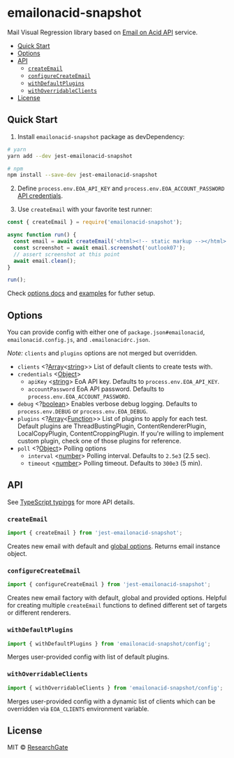 # emailonacid-snapshot

Mail Visual Regression library based on
[Email on Acid API](https://api.emailonacid.com/docs/latest) service.

<!-- START doctoc generated TOC please keep comment here to allow auto update -->
<!-- DON'T EDIT THIS SECTION, INSTEAD RE-RUN doctoc TO UPDATE -->

- [Quick Start](#quick-start)
- [Options](#options)
- [API](#api)
  - [`createEmail`](#createemail)
  - [`configureCreateEmail`](#configurecreateemail)
  - [`withDefaultPlugins`](#withdefaultplugins)
  - [`withOverridableClients`](#withoverridableclients)
- [License](#license)

<!-- END doctoc generated TOC please keep comment here to allow auto update -->

## Quick Start

1.  Install `emailonacid-snapshot` package as devDependency:

```sh
# yarn
yarn add --dev jest-emailonacid-snapshot

# npm
npm install --save-dev jest-emailonacid-snapshot
```

2.  Define `process.env.EOA_API_KEY` and `process.env.EOA_ACCOUNT_PASSWORD`
    [API credentials](https://api.emailonacid.com/docs/latest#authentication).

3.  Use `createEmail` with your favorite test runner:

```js
const { createEmail } = require('emailonacid-snapshot');

async function run() {
  const email = await createEmail('<html><!-- static markup --></html>');
  const screenshot = await email.screenshot('outlook07');
  // assert screenshot at this point
  await email.clean();
}

run();
```

Check [options docs](#options) and [examples](./examples) for futher setup.

## Options

You can provide config with either one of `package.json#emailonacid`,
`emailonacid.config.js`, and `.emailonacidrc.json`.

_Note:_ `clients` and `plugins` options are not merged but overridden.

- `clients` \<?[Array]\<[string]\>\> List of default clients to create tests
  with.
- `credentials` \<[Object]\>
  - `apiKey` <[string]> EoA API key. Defaults to `process.env.EOA_API_KEY`.
  - `accountPassword` EoA API password. Defaults to
    `process.env.EOA_ACCOUNT_PASSWORD`.
- `debug` \<?[boolean]\> Enables verbose debug logging. Defaults to
  `process.env.DEBUG` or `process.env.EOA_DEBUG`.
- `plugins` \<?[Array]\<[Function]\>\> List of plugins to apply for each test.
  Default plugins are ThreadBustingPlugin, ContentRendererPlugin,
  LocalCopyPlugin, ContentCroppingPlugin. If you're willing to implement custom
  plugin, check one of those plugins for reference.
- `poll` \<?[Object]\> Polling options
  - `interval` \<[number]\> Polling interval. Defaults to `2.5e3` (2.5 sec).
  - `timeout` \<[number]\> Polling timeout. Defaults to `300e3` (5 min).

## API

See [TypeScript typings](./types/emailonacid-snapshot.d.ts) for more API
details.

### `createEmail`

```js
import { createEmail } from 'jest-emailonacid-snapshot';
```

Creates new email with default and [global options](#options). Returns email
instance object.

### `configureCreateEmail`

```js
import { configureCreateEmail } from 'jest-emailonacid-snapshot';
```

Creates new email factory with default, global and provided options. Helpful for
creating multiple `createEmail` functions to defined different set of targets or
different renderers.

### `withDefaultPlugins`

```js
import { withDefaultPlugins } from 'emailonacid-snapshot/config';
```

Merges user-provided config with list of default plugins.

### `withOverridableClients`

```js
import { withOverridableClients } from 'emailonacid-snapshot/config';
```

Merges user-provided config with a dynamic list of clients which can be
overridden via `EOA_CLIENTS` environment variable.

## License

MIT &copy; [ResearchGate](https://github.com/researchgate)

[boolean]:
  https://developer.mozilla.org/en-US/docs/Web/JavaScript/Data_structures#Boolean_type
[string]:
  https://developer.mozilla.org/en-US/docs/Web/JavaScript/Data_structures#String_type
[number]:
  https://developer.mozilla.org/en-US/docs/Web/JavaScript/Data_structures#Number_type
[array]:
  https://developer.mozilla.org/en-US/docs/Web/JavaScript/Reference/Global_Objects/Array
[object]:
  https://developer.mozilla.org/en-US/docs/Web/JavaScript/Reference/Global_Objects/Object
[function]:
  https://developer.mozilla.org/en-US/docs/Web/JavaScript/Reference/Global_Objects/Function
